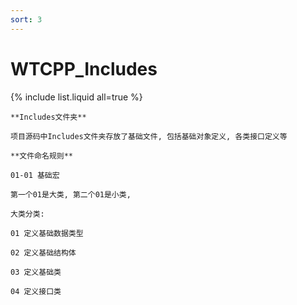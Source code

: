 ```yaml
---
sort: 3
---
```


# WTCPP_Includes

{% include list.liquid all=true %}

```tip
**Includes文件夹**

项目源码中Includes文件夹存放了基础文件, 包括基础对象定义, 各类接口定义等

**文件命名规则**

01-01 基础宏

第一个01是大类, 第二个01是小类,

大类分类:

01 定义基础数据类型

02 定义基础结构体

03 定义基础类

04 定义接口类

```